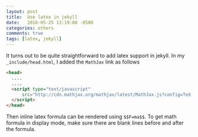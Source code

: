 ```yaml
---
layout: post
title:  Use latex in jekyll
date:   2016-05-25 13:19:08 -0500
categories: others
comments: true
tags: [latex, jekyll]
---
```


It turns out to be quite straightforward to add latex support in jekyll.
In my `_include/head.html`, I added the `MathJax` link as follows

``` html
<head>
  ....
  ....
  <script type="text/javascript"
      src="http://cdn.mathjax.org/mathjax/latest/MathJax.js?config=TeX-AMS-MML_HTMLorMML">
  </script>
</head>
```
Then inline latex formula can be rendered using `$$F=ma$$`. 
To get math formula in display mode, make sure there are blank 
lines before and after the formula. 

